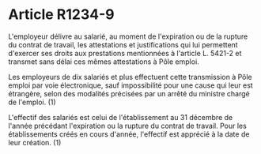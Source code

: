 # Article R1234-9

L'employeur délivre au salarié, au moment de l'expiration ou de la rupture du contrat de travail, les attestations et justifications qui lui permettent d'exercer ses droits aux prestations mentionnées à l'article L. 5421-2 et transmet sans délai ces mêmes attestations à Pôle emploi. 

Les employeurs de dix salariés et plus effectuent cette transmission à Pôle emploi par voie électronique, sauf impossibilité pour une cause qui leur est étrangère, selon des modalités précisées par un arrêté du ministre chargé de l'emploi. (1) 

L'effectif des salariés est celui de l'établissement au 31 décembre de l'année précédant l'expiration ou la rupture du contrat de travail. Pour les établissements créés en cours d'année, l'effectif est apprécié à la date de leur création. (1)